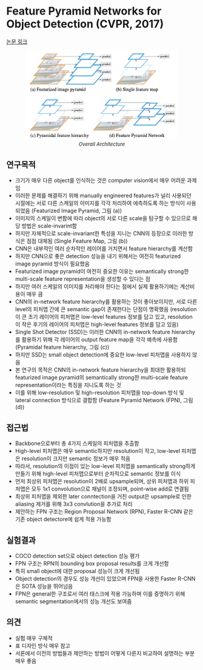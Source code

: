 # Feature Pyramid Networks for Object Detection (CVPR, 2017)

[논문 링크](https://openaccess.thecvf.com/content_cvpr_2017/html/Lin_Feature_Pyramid_Networks_CVPR_2017_paper.html)

<p align="center">
    <img width="400" alt='fig1' src="./img/02_11_01.png?raw=true"></br>
    <em><font size=2>Overall Architecture</font></em>
</p>

## 연구목적
- 크기가 매우 다른 object를 인식하는 것은 computer vision에서 매우 어려운 과제임
- 이러한 문제를 해결하기 위해 manually engineered features가 널리 사용되던 시절에는 서로 다른 스케일의 이미지를 각각 처리하여 에측하도록 하는 방식이 사용되었음 (Featurized Image Pyramid, 그림 (a))
- 이미지의 스케일이 변함에 따라 object의 서로 다른 scale을 탐구할 수 있으므로 해당 방법은 scale-invarint함
- 하지만 자체적으로 scale-invariant한 특성을 지니는 CNN의 등장으로 이러한 방식은 점점 대체됨 (Single Feature Map, 그림 (b))
- CNN은 내부적인 여러 순차적인 레이어를 거치면서 feature hierarchy를 계산함
- 하지만 CNN으로 좋은 detection 성능을 내기 위해서는 여전히 featurized image pyramid 방식이 필요했음
- Featurized image pyramid이 여전히 중요한 이유는 semantically strong한 multi-scale feature representation을 생성할 수 있다는 점
- 하지만 여러 스케일의 이미지를 처리해야 한다는 점에서 실제 활용하기에는 계산비용이 매우 큼
- CNN의 in-network feature hierarchy를 활용하는 것이 좋아보이지만, 서로 다른 level의 피처맵 간에 큰 semantic gap이 존재한다는 단점이 명확했음 (resolution이 큰 초기 레이어의 피처맵은 low-level features 정보를 담고 있고, resolution이 작은 후기의 레이어의 피처맵은 high-level features 정보를 담고 있음)
- Single Shot Detector (SSD)는 이러한 CNN의 in-network feature hierarchy를 활용하기 위해 각 레이어의 output feature map을 각각 예측에 사용함 (Pyramidal feature hierarchy, 그림 (c))
- 하지만 SSD는 small object detection에 중요한 low-level 피처맵을 사용하지 않음
- 본 연구의 목적은 CNN의 in-network feature hierarchy을 최대한 활용하되 featurized image pyramid의 semantically strong한 multi-scale feature representation이라는 특징을 지니도록 하는 것
- 이를 위해 low-resolution 및 high-resolution 피처맵을 top-down 방식 및 lateral connection 방식으로 결합함 (Feature Pyramid Network (FPN), 그림 (d))

## 접근법
- Backbone으로부터 총 4가지 스케일의 피처맵을 추출함
- High-level 피처맵은 매우 semantic하지만 resolution이 작고, low-level 피처맵은 resolution이 크지만 semantic 정보가 매우 적음
- 따라서, resolution의 이점이 있는 low-level 피처맵을 semantically strong하게 만들기 위해 high-level 피처맵으로부터 순차적으로 semantic 정보를 이식
- 먼저 최상위 피처맵은 resolution이 2배로 upsample되며, 상위 피처맵과 하위 피처맵은 모두 1x1 convolution으로 채널이 조정되며, point-wise add로 연결됨
- 최상위 피처맵을 제외한 later conntection을 거친 output은 upsample로 인한 aliasing 제거를 위해 3x3 convlution을 추가로 처리
- 제안하는 FPN 구조는 Region Proposal Network (RPN), Faster R-CNN 같은 기존 object detectore에 쉽게 적용 가능함

## 실험결과
- COCO detection set으로 object detection 성능 평가
- FPN 구조는 RPN의 bounding box proposal results를 크게 개선함
- 특히 small object에 대한 proposal 성능이 크게 개선됨
- Object detection의 경우도 성능 개선이 있었으며 FPN을 사용한 Faster R-CNN은 SOTA 성능을 뛰어넘음
- FPN은 general한 구조로서 여러 태스크에 적용 가능하며 이를 증명하기 위해 semantic segmentation에서의 성능 개선도 보여줌

## 의견
- 실험 매우 구체적
- 표 디자인 방식 매우 참고
- 서론에서 이전의 방법들과 제안하는 방법이 어떻게 다른지 비교하여 설명하는 부분 매우 좋음
